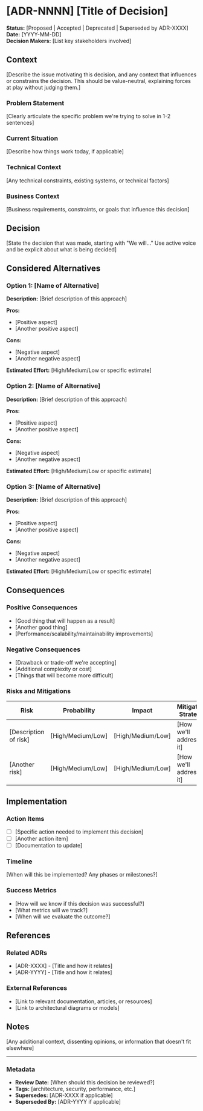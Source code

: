 # [ADR-NNNN] [Title of Decision]

**Status:** [Proposed | Accepted | Deprecated | Superseded by ADR-XXXX]  
**Date:** [YYYY-MM-DD]  
**Decision Makers:** [List key stakeholders involved]

## Context

[Describe the issue motivating this decision, and any context that influences or constrains the decision. This should be value-neutral, explaining forces at play without judging them.]

### Problem Statement
[Clearly articulate the specific problem we're trying to solve in 1-2 sentences]

### Current Situation
[Describe how things work today, if applicable]

### Technical Context
[Any technical constraints, existing systems, or technical factors]

### Business Context
[Business requirements, constraints, or goals that influence this decision]

## Decision

[State the decision that was made, starting with "We will..." Use active voice and be explicit about what is being decided]

## Considered Alternatives

### Option 1: [Name of Alternative]
**Description:** [Brief description of this approach]

**Pros:**
- [Positive aspect]
- [Another positive aspect]

**Cons:**
- [Negative aspect]
- [Another negative aspect]

**Estimated Effort:** [High/Medium/Low or specific estimate]

### Option 2: [Name of Alternative]
**Description:** [Brief description of this approach]

**Pros:**
- [Positive aspect]
- [Another positive aspect]

**Cons:**
- [Negative aspect]
- [Another negative aspect]

**Estimated Effort:** [High/Medium/Low or specific estimate]

### Option 3: [Name of Alternative] 
**Description:** [Brief description of this approach]

**Pros:**
- [Positive aspect]
- [Another positive aspect]

**Cons:**
- [Negative aspect]
- [Another negative aspect]

**Estimated Effort:** [High/Medium/Low or specific estimate]

## Consequences

### Positive Consequences
- [Good thing that will happen as a result]
- [Another good thing]
- [Performance/scalability/maintainability improvements]

### Negative Consequences
- [Drawback or trade-off we're accepting]
- [Additional complexity or cost]
- [Things that will become more difficult]

### Risks and Mitigations
| Risk | Probability | Impact | Mitigation Strategy |
|------|-------------|---------|-------------------|
| [Description of risk] | [High/Medium/Low] | [High/Medium/Low] | [How we'll address it] |
| [Another risk] | [High/Medium/Low] | [High/Medium/Low] | [How we'll address it] |

## Implementation

### Action Items
- [ ] [Specific action needed to implement this decision]
- [ ] [Another action item]
- [ ] [Documentation to update]

### Timeline
[When will this be implemented? Any phases or milestones?]

### Success Metrics
- [How will we know if this decision was successful?]
- [What metrics will we track?]
- [When will we evaluate the outcome?]

## References

### Related ADRs
- [ADR-XXXX] - [Title and how it relates]
- [ADR-YYYY] - [Title and how it relates]

### External References
- [Link to relevant documentation, articles, or resources]
- [Link to architectural diagrams or models]

## Notes

[Any additional context, dissenting opinions, or information that doesn't fit elsewhere]

---

### Metadata
- **Review Date:** [When should this decision be reviewed?]
- **Tags:** [architecture, security, performance, etc.]
- **Supersedes:** [ADR-XXXX if applicable]
- **Superseded By:** [ADR-YYYY if applicable]